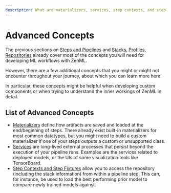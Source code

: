 ```yaml
---
description: What are materializers, services, step contexts, and step fixtures?
---
```


# Advanced Concepts

The previous sections on [Steps and Pipelines](../steps-pipelines/steps-and-pipelines.md)
and [Stacks, Profiles, Repositories](../stacks-profiles-repositories/stacks_profiles_repositories.md)
already cover most of the concepts you will need for developing ML workflows
with ZenML.

However, there are a few additional concepts that you might or might not
encounter throughout your journey, about which you can learn more here.

In particular, these concepts might be helpful when developing custom 
components or when trying to understand the inner workings of ZenML in detail.

## List of Advanced Concepts

* [Materializers](developer-guide/materializer.md) define how artifacts are
saved and loaded at the end/beginning of steps. There already exist built-in
materializers for most common datatypes, but you might need to build a custom
materializer if one of your steps outputs a custom or unsupported class.
* [Services](developer-guide/manage-external-services.md) are long-lived
external processes that persist beyond the execution of your pipeline runs.
Examples are the services related to deployed models, or the UIs of some
visualization tools like TensorBoard.
* [Step Contexts and Step Fixtures](developer-guide/fetching-historic-runs.md)
allow you to access the repository (including the stack information) from
within a pipeline step. This can, for instance, be used to load the best 
performing prior model to compare newly trained models against.
